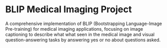 # BLIP Medical Imaging Project

A comprehensive implementation of BLIP (Bootstrapping Language-Image Pre-training) for medical imaging applications, focusing on image captioning to describe what what seen in the medical image and visual question-answering tasks by answering yes or no about questions asked.
